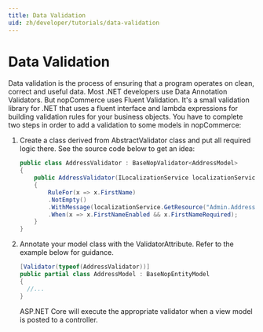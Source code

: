 ```yaml
---
title: Data Validation
uid: zh/developer/tutorials/data-validation
---
```


# Data Validation

Data validation is the process of ensuring that a program operates on clean, correct and useful data. Most .NET developers use Data Annotation Validators. But nopCommerce uses Fluent Validation. It's a small validation library for .NET that uses a fluent interface and lambda expressions for building validation rules for your business objects. You have to complete two steps in order to add a validation to some models in nopCommerce:

1. Create a class derived from AbstractValidator class and put all required logic there. See the source code below to get an idea:

    ```csharp
    public class AddressValidator : BaseNopValidator<AddressModel>
    {
        public AddressValidator(ILocalizationService localizationService)
        {
            RuleFor(x => x.FirstName)
            .NotEmpty()
            .WithMessage(localizationService.GetResource("Admin.Address.Fields.FirstName.Required"))
            .When(x => x.FirstNameEnabled && x.FirstNameRequired);
        }
    }
    ```

1. Annotate your model class with the ValidatorAttribute. Refer to the example below for guidance.

    ```csharp
    [Validator(typeof(AddressValidator))]
    public partial class AddressModel : BaseNopEntityModel
    {
      //...
    }
    ```

    ASP.NET Core will execute the appropriate validator when a view model is posted to a controller.